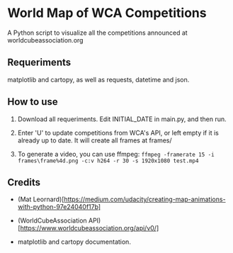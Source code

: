 # World Map of WCA Competitions

A Python script to visualize all the competitions announced at
worldcubeassociation.org

## Requeriments

matplotlib and cartopy, as well as requests, datetime and json.

## How to use

1. Download all requeriments. Edit INITIAL_DATE in main.py, and then run.

2. Enter 'U' to update competitions from WCA's API, or left empty if it is
already up to date. It will create all frames at frames/

3. To generate a video, you can use ffmpeg:
`ffmpeg -framerate 15 -i frames\frame%4d.png -c:v h264 -r 30 -s 1920x1080 test.mp4`

## Credits

* (Mat Leornard)[https://medium.com/udacity/creating-map-animations-with-python-97e24040f17b]

* (WorldCubeAssociation API)[https://www.worldcubeassociation.org/api/v0/]

* matplotlib and cartopy documentation.


